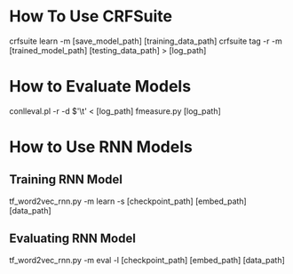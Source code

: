 # How To Use CRFSuite

crfsuite learn -m [save_model_path] [training_data_path]
crfsuite tag -r -m [trained_model_path] [testing_data_path] > [log_path]

# How to Evaluate Models

conlleval.pl -r -d $'\t' < [log_path]
fmeasure.py [log_path]

# How to Use RNN Models

## Training RNN Model
tf_word2vec_rnn.py -m learn -s [checkpoint_path] [embed_path] [data_path]

## Evaluating RNN Model
tf_word2vec_rnn.py -m eval -l [checkpoint_path] [embed_path] [data_path]
